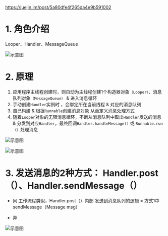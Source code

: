 https://juejin.im/post/5a80dfe4f265da4e9b591002

# 1. 角色介绍
Looper、Handler、MessageQueue

![示意图](http://upload-images.jianshu.io/upload_images/944365-d08903087cb575d9.png?imageMogr2/auto-orient/strip%7CimageView2/2/w/1240)

# 2. 原理

  1. 应用程序主线程创建时，则自动为主线程创建1个构造器对象`（Looper）`、消息队列对象`（MessageQueue）` & 进入消息循环
  2. 手动创建`Handler`实例时 ，会绑定所在当前线程 & 对应的消息队列
  3. 自己构建 & 根据`Runnable`创建消息对象 从而定义消息处理方式
  4. 随着`Looper`对象的无限消息循环，不断从消息队列中取出`Handler`发送的消息 & 分发到对应`Handler`，最终回调`Handler.handleMessage()` 或 `Runnable.run（）`处理消息



![示意图](http://upload-images.jianshu.io/upload_images/944365-494e0b26a2724087.png?imageMogr2/auto-orient/strip%7CimageView2/2/w/1240)

![示意图](http://upload-images.jianshu.io/upload_images/944365-ab8502405221b5c6.png?imageMogr2/auto-orient/strip%7CimageView2/2/w/1240)

# 3. 发送消息的2种方式： Handler.post（）、Handler.sendMessage（）

- 同
工作流程类似，Handler.post（）内部 发送到消息队列的逻辑 = 方式1中sendMessage（Message msg）

- 异

![示意图](http://upload-images.jianshu.io/upload_images/944365-5a892e1818d29b9e.png?imageMogr2/auto-orient/strip%7CimageView2/2/w/1240)